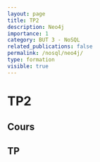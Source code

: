 ```yaml
---
layout: page
title: TP2
description: Neo4j
importance: 1
category: BUT 3 - NoSQL
related_publications: false
permalink: /nosql/neo4j/
type: formation
visible: true
---
```


# TP2

## Cours

## TP

